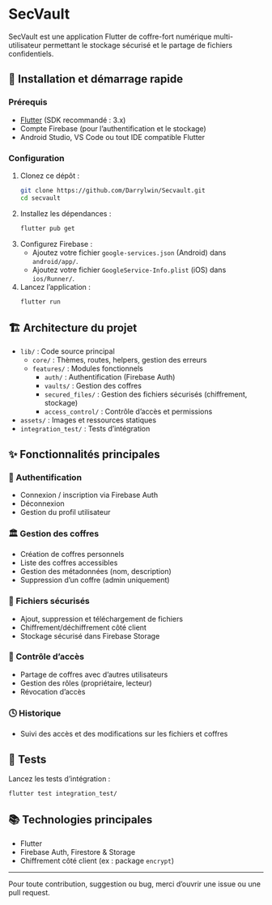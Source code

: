 # SecVault

SecVault est une application Flutter de coffre-fort numérique multi-utilisateur permettant le stockage sécurisé et le partage de fichiers confidentiels.

## 🚀 Installation et démarrage rapide

### Prérequis
- [Flutter](https://flutter.dev/docs/get-started/install) (SDK recommandé : 3.x)
- Compte Firebase (pour l’authentification et le stockage)
- Android Studio, VS Code ou tout IDE compatible Flutter

### Configuration
1. Clonez ce dépôt :
   ```bash
   git clone https://github.com/Darrylwin/Secvault.git
   cd secvault
   ```
2. Installez les dépendances :
   ```bash
   flutter pub get
   ```
3. Configurez Firebase :
   - Ajoutez votre fichier `google-services.json` (Android) dans `android/app/`.
   - Ajoutez votre fichier `GoogleService-Info.plist` (iOS) dans `ios/Runner/`.
4. Lancez l’application :
   ```bash
   flutter run
   ```

## 🏗️ Architecture du projet

- `lib/` : Code source principal
  - `core/` : Thèmes, routes, helpers, gestion des erreurs
  - `features/` : Modules fonctionnels
    - `auth/` : Authentification (Firebase Auth)
    - `vaults/` : Gestion des coffres
    - `secured_files/` : Gestion des fichiers sécurisés (chiffrement, stockage)
    - `access_control/` : Contrôle d’accès et permissions
- `assets/` : Images et ressources statiques
- `integration_test/` : Tests d’intégration

## ✨ Fonctionnalités principales

### 🔐 Authentification
- Connexion / inscription via Firebase Auth
- Déconnexion
- Gestion du profil utilisateur

### 🏛️ Gestion des coffres
- Création de coffres personnels
- Liste des coffres accessibles
- Gestion des métadonnées (nom, description)
- Suppression d’un coffre (admin uniquement)

### 📁 Fichiers sécurisés
- Ajout, suppression et téléchargement de fichiers
- Chiffrement/déchiffrement côté client
- Stockage sécurisé dans Firebase Storage

### 👥 Contrôle d’accès
- Partage de coffres avec d’autres utilisateurs
- Gestion des rôles (propriétaire, lecteur)
- Révocation d’accès

### 🕓 Historique
- Suivi des accès et des modifications sur les fichiers et coffres

## 🧪 Tests

Lancez les tests d’intégration :
```bash
flutter test integration_test/
```

## 📚 Technologies principales
- Flutter
- Firebase Auth, Firestore & Storage
- Chiffrement côté client (ex : package `encrypt`)

---

Pour toute contribution, suggestion ou bug, merci d’ouvrir une issue ou une pull request.
